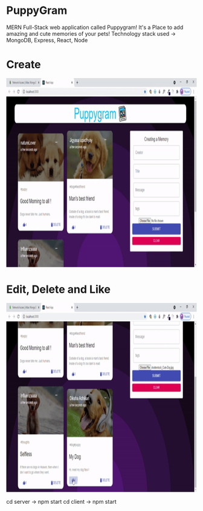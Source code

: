 # PuppyGram
MERN Full-Stack web application called Puppygram!
It's a Place to add amazing and cute memories of your pets!
Technology stack used -> MongoDB, Express, React, Node

# Create
<img src='./image.gif' height="500" />

# Edit, Delete and Like
<img src='./image2.gif' height="500" />

cd server -> npm start
cd client -> npm start
